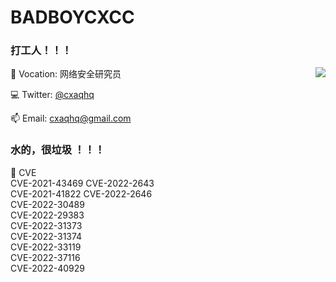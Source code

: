 # BADBOYCXCC 

### 打工人！！！


<img align="right" src="https://github-readme-stats.vercel.app/api?username=badboycxcc&count_private=true&show_icons=true&hide=prs&theme=radical" />

📖 Vocation: 网络安全研究员

💻 Twitter: [@cxaqhq](https://twitter.com/cxaqhq)

📫 Email: cxaqhq@gmail.com


### 水的，很垃圾 ！！！   
🎉 CVE    
CVE-2021-43469              CVE-2022-2643     
CVE-2021-41822              CVE-2022-2646    
CVE-2022-30489         
CVE-2022-29383  
CVE-2022-31373  
CVE-2022-31374  
CVE-2022-33119  
CVE-2022-37116   
CVE-2022-40929  
